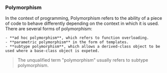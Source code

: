 ### Polymorphism

In the context of programming, Polymorphism refers to the ability of a piece of code to behave differently depending on the context in which it is used. There are several forms of polymorphism:

    - **ad hoc polymorphism**, which refers to function overloading.
    - **parametric polymorphism** in the form of templates.
    - **subtype polymorphism**, which allows a derived-class object to be used where a base-class object is expeted.

> The unqualified term "polymorphism" usually refers to subtype polymorphism.
